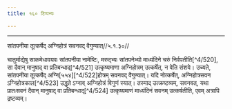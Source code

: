 ```yaml
---
title: १६० टिप्पन्यः

---
```


[^4/519]: E2: anyatamaṃ

____________________________________________


सांतपनीया तूत्कर्षेद् अग्निहोत्रं सवनवद् वैगुण्यात्//५.१.३०//

चातुर्माद्येषु साकमेधावयवः सांतपनीया नामेष्टिः, मरुद्भ्यः सांतपनेभ्यो माध्यंदिने चरुं निर्वपतीति[^4/520], सा दैवान् मानुषाद् वा प्रतिबन्धाद्[^4/521] उत्कृष्यमाणा अग्निहोत्रम् उत्कर्षेत्, न वेति संशये। उच्यते, सांतपनीया तूत्कर्षेद् अग्नि[५५४][^4/522]होत्रम् सवनवद् वैगुण्यात्। यदि नोत्कर्षेत्, अग्निहोत्रसवन ऽग्निहोत्रकाल[^4/523] उद्धृते ऽग्नाव् अग्निहोत्रं विगुणं स्यात्। तस्माद् उत्क्रष्टव्यम्, सवनवत्, यथा प्रातःसवनं दैवान् मानुषाद् वा प्रतिबन्धाद्[^4/524] उत्कृष्यमाणं माध्यंदिनं सवनम् उत्कर्षतीति, एवम् अत्रापि द्रष्टव्यम्।
